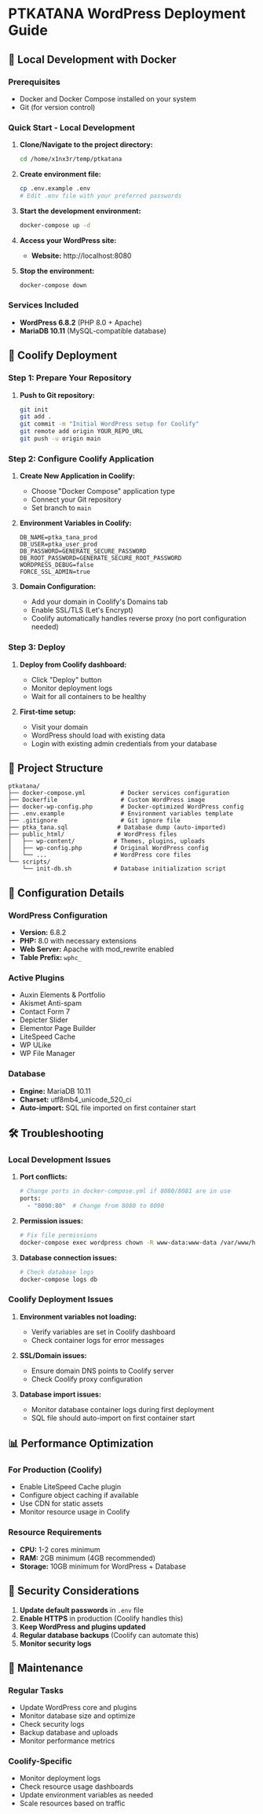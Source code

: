 # PTKATANA WordPress Deployment Guide

## 🐳 Local Development with Docker

### Prerequisites
- Docker and Docker Compose installed on your system
- Git (for version control)

### Quick Start - Local Development

1. **Clone/Navigate to the project directory:**
   ```bash
   cd /home/x1nx3r/temp/ptkatana
   ```

2. **Create environment file:**
   ```bash
   cp .env.example .env
   # Edit .env file with your preferred passwords
   ```

3. **Start the development environment:**
   ```bash
   docker-compose up -d
   ```

4. **Access your WordPress site:**
   - **Website:** http://localhost:8080

5. **Stop the environment:**
   ```bash
   docker-compose down
   ```

### Services Included

- **WordPress 6.8.2** (PHP 8.0 + Apache)
- **MariaDB 10.11** (MySQL-compatible database)

## 🚀 Coolify Deployment

### Step 1: Prepare Your Repository

1. **Push to Git repository:**
   ```bash
   git init
   git add .
   git commit -m "Initial WordPress setup for Coolify"
   git remote add origin YOUR_REPO_URL
   git push -u origin main
   ```

### Step 2: Configure Coolify Application

1. **Create New Application in Coolify:**
   - Choose "Docker Compose" application type
   - Connect your Git repository
   - Set branch to `main`

2. **Environment Variables in Coolify:**
   ```
   DB_NAME=ptka_tana_prod
   DB_USER=ptka_user_prod
   DB_PASSWORD=GENERATE_SECURE_PASSWORD
   DB_ROOT_PASSWORD=GENERATE_SECURE_ROOT_PASSWORD
   WORDPRESS_DEBUG=false
   FORCE_SSL_ADMIN=true
   ```

3. **Domain Configuration:**
   - Add your domain in Coolify's Domains tab
   - Enable SSL/TLS (Let's Encrypt)
   - Coolify automatically handles reverse proxy (no port configuration needed)

### Step 3: Deploy

1. **Deploy from Coolify dashboard:**
   - Click "Deploy" button
   - Monitor deployment logs
   - Wait for all containers to be healthy

2. **First-time setup:**
   - Visit your domain
   - WordPress should load with existing data
   - Login with existing admin credentials from your database

## 📁 Project Structure

```
ptkatana/
├── docker-compose.yml          # Docker services configuration
├── Dockerfile                  # Custom WordPress image
├── docker-wp-config.php        # Docker-optimized WordPress config
├── .env.example                # Environment variables template
├── .gitignore                  # Git ignore file
├── ptka_tana.sql              # Database dump (auto-imported)
├── public_html/               # WordPress files
│   ├── wp-content/           # Themes, plugins, uploads
│   ├── wp-config.php         # Original WordPress config
│   └── ...                   # WordPress core files
└── scripts/
    └── init-db.sh            # Database initialization script
```

## 🔧 Configuration Details

### WordPress Configuration
- **Version:** 6.8.2
- **PHP:** 8.0 with necessary extensions
- **Web Server:** Apache with mod_rewrite enabled
- **Table Prefix:** `wphc_`

### Active Plugins
- Auxin Elements & Portfolio
- Akismet Anti-spam
- Contact Form 7
- Depicter Slider
- Elementor Page Builder
- LiteSpeed Cache
- WP ULike
- WP File Manager

### Database
- **Engine:** MariaDB 10.11
- **Charset:** utf8mb4_unicode_520_ci
- **Auto-import:** SQL file imported on first container start

## 🛠️ Troubleshooting

### Local Development Issues

1. **Port conflicts:**
   ```bash
   # Change ports in docker-compose.yml if 8080/8081 are in use
   ports:
     - "8090:80"  # Change from 8080 to 8090
   ```

2. **Permission issues:**
   ```bash
   # Fix file permissions
   docker-compose exec wordpress chown -R www-data:www-data /var/www/html
   ```

3. **Database connection issues:**
   ```bash
   # Check database logs
   docker-compose logs db
   ```

### Coolify Deployment Issues

1. **Environment variables not loading:**
   - Verify variables are set in Coolify dashboard
   - Check container logs for error messages

2. **SSL/Domain issues:**
   - Ensure domain DNS points to Coolify server
   - Check Coolify proxy configuration

3. **Database import issues:**
   - Monitor database container logs during first deployment
   - SQL file should auto-import on first container start

## 📊 Performance Optimization

### For Production (Coolify)
- Enable LiteSpeed Cache plugin
- Configure object caching if available
- Use CDN for static assets
- Monitor resource usage in Coolify

### Resource Requirements
- **CPU:** 1-2 cores minimum
- **RAM:** 2GB minimum (4GB recommended)
- **Storage:** 10GB minimum for WordPress + Database

## 🔐 Security Considerations

1. **Update default passwords** in `.env` file
2. **Enable HTTPS** in production (Coolify handles this)
3. **Keep WordPress and plugins updated**
4. **Regular database backups** (Coolify can automate this)
5. **Monitor security logs**

## 📝 Maintenance

### Regular Tasks
- Update WordPress core and plugins
- Monitor database size and optimize
- Check security logs
- Backup database and uploads
- Monitor performance metrics

### Coolify-Specific
- Monitor deployment logs
- Check resource usage dashboards
- Update environment variables as needed
- Scale resources based on traffic